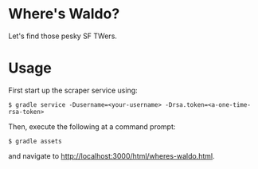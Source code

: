 Where's Waldo?
==============

Let's find those pesky SF TWers.

Usage
=====

First start up the scraper service using:

```
$ gradle service -Dusername=<your-username> -Drsa.token=<a-one-time-rsa-token>
```

Then, execute the following at a command prompt:

```
$ gradle assets
```

and navigate to [http://localhost:3000/html/wheres-waldo.html](http://localhost:3000/html/wheres-waldo.html).
